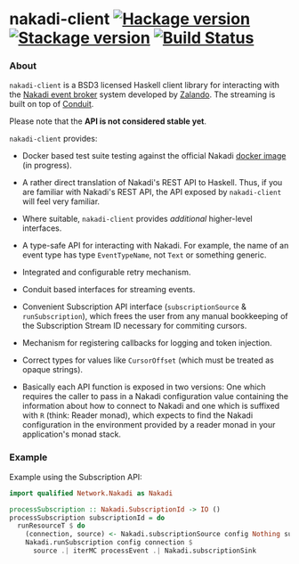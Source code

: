# nakadi-client [![Hackage version](https://img.shields.io/hackage/v/nakadi-client.svg?label=Hackage)](https://hackage.haskell.org/package/nakadi-client) [![Stackage version](https://www.stackage.org/package/nakadi-client/badge/lts?label=Stackage)](https://www.stackage.org/package/nakadi-client) [![Build Status](https://travis-ci.org/mtesseract/nakadi-client.svg?branch=master)](https://travis-ci.org/mtesseract/nakadi-client)

### About

`nakadi-client` is a BSD3 licensed Haskell client library for
interacting with the [Nakadi event
broker](https://zalando.github.io/nakadi/) system developed by
[Zalando](https://github.com/zalando). The streaming is built on top
of [Conduit](https://haskell-lang.org/library/conduit).

Please note that the **API is not considered stable yet**.

`nakadi-client` provides:

- Docker based test suite testing against the official Nakadi [docker
  image](https://github.com/zalando/nakadi#running-a-server) (in
  progress).

- A rather direct translation of Nakadi's REST API to Haskell. Thus,
  if you are familiar with Nakadi's REST API, the API exposed by
  `nakadi-client` will feel very familiar.

- Where suitable, `nakadi-client` provides *additional* higher-level
  interfaces.

- A type-safe API for interacting with Nakadi. For example, the name
  of an event type has type `EventTypeName`, not `Text` or something
  generic.

- Integrated and configurable retry mechanism.

- Conduit based interfaces for streaming events.

- Convenient Subscription API interface (`subscriptionSource` &
  `runSubscription`), which frees the user from any manual bookkeeping
  of the Subscription Stream ID necessary for commiting cursors.

- Mechanism for registering callbacks for logging and token injection.

- Correct types for values like `CursorOffset` (which must be treated
  as opaque strings).

- Basically each API function is exposed in two versions: One which
  requires the caller to pass in a Nakadi configuration value
  containing the information about how to connect to Nakadi and one
  which is suffixed with `R` (think: Reader monad), which expects to
  find the Nakadi configuration in the environment provided by a
  reader monad in your application's monad stack.

### Example

Example using the Subscription API:

```haskell
import qualified Network.Nakadi as Nakadi

processSubscription :: Nakadi.SubscriptionId -> IO ()
processSubscription subscriptionId = do
  runResourceT $ do
    (connection, source) <- Nakadi.subscriptionSource config Nothing subscriptionId
    Nakadi.runSubscription config connection $
      source .| iterMC processEvent .| Nakadi.subscriptionSink
```
